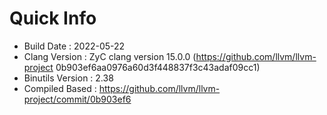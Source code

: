 # Quick Info
* Build Date : 2022-05-22
* Clang Version : ZyC clang version 15.0.0 (https://github.com/llvm/llvm-project 0b903ef6aa0976a60d3f448837f3c43adaf09cc1)
* Binutils Version : 2.38
* Compiled Based : https://github.com/llvm/llvm-project/commit/0b903ef6

